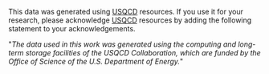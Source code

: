 This data was generated using [USQCD](https://www.usqcd.org/) resources. If you use it for your research, please acknowledge [USQCD](https://www.usqcd.org/) resources by adding the following statement to your acknowledgements.

"*The data used in this work was generated using the computing and long-term storage facilities of the USQCD Collaboration, which are funded by the Office of Science of the U.S. Department of Energy.*"
